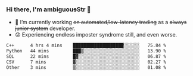 ### Hi there, I'm ambiguou~~s~~Str 👋

<!--
**ambiguoustexture/ambiguoustexture** is a ✨ _special_ ✨ repository because its `README.md` (this file) appears on your GitHub profile.

Here are some ideas to get you started:
-->
- 🔭 I’m currently working ~~on automated/low-latency trading~~ as a ~~always junior system~~ developer.
- :worried: Experiencing ~~endless~~ imposter syndrome still, and even worse.

<!--START_SECTION:waka-->

```txt
C++      4 hrs 4 mins    ███████████████████░░░░░░   75.84 %
Python   44 mins         ███▒░░░░░░░░░░░░░░░░░░░░░   13.90 %
SQL      22 mins         █▓░░░░░░░░░░░░░░░░░░░░░░░   06.87 %
CSV      7 mins          ▓░░░░░░░░░░░░░░░░░░░░░░░░   02.27 %
Other    3 mins          ▒░░░░░░░░░░░░░░░░░░░░░░░░   01.08 %
```

<!--END_SECTION:waka-->
